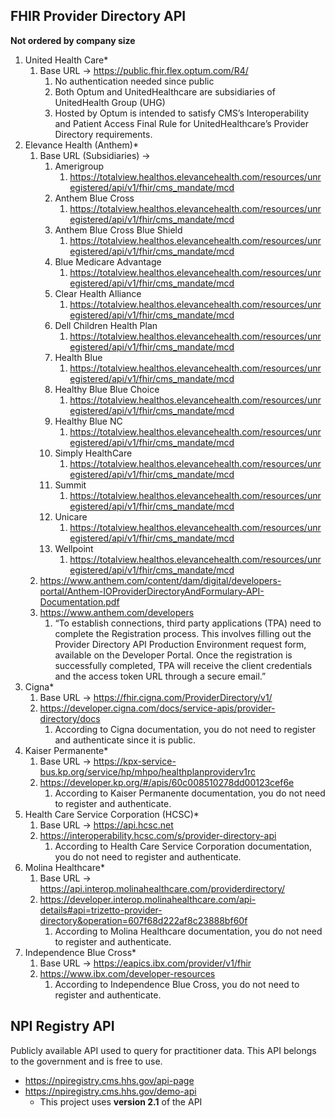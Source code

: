 ## FHIR Provider Directory API

**Not ordered by company size**

1. United Health Care*
    1. Base URL → https://public.fhir.flex.optum.com/R4/
        1. No authentication needed since public
        2. Both Optum and UnitedHealthcare are subsidiaries of UnitedHealth Group (UHG)
        3. Hosted by Optum is intended to satisfy CMS’s Interoperability and Patient Access Final Rule for UnitedHealthcare’s Provider Directory requirements.
2. Elevance Health (Anthem)*
    1. Base URL (Subsidiaries) →
        1. Amerigroup
            1. https://totalview.healthos.elevancehealth.com/resources/unregistered/api/v1/fhir/cms_mandate/mcd
        2. Anthem Blue Cross
            1. https://totalview.healthos.elevancehealth.com/resources/unregistered/api/v1/fhir/cms_mandate/mcd
        3. Anthem Blue Cross Blue Shield
            1. https://totalview.healthos.elevancehealth.com/resources/unregistered/api/v1/fhir/cms_mandate/mcd
        4. Blue Medicare Advantage
            1. https://totalview.healthos.elevancehealth.com/resources/unregistered/api/v1/fhir/cms_mandate/mcd
        5. Clear Health Alliance
            1. https://totalview.healthos.elevancehealth.com/resources/unregistered/api/v1/fhir/cms_mandate/mcd
        6. Dell Children Health Plan
            1. https://totalview.healthos.elevancehealth.com/resources/unregistered/api/v1/fhir/cms_mandate/mcd
        7. Health Blue
            1. https://totalview.healthos.elevancehealth.com/resources/unregistered/api/v1/fhir/cms_mandate/mcd
        8. Healthy Blue Blue Choice
            1. https://totalview.healthos.elevancehealth.com/resources/unregistered/api/v1/fhir/cms_mandate/mcd
        9. Healthy Blue NC
            1. https://totalview.healthos.elevancehealth.com/resources/unregistered/api/v1/fhir/cms_mandate/mcd
        10. Simply HealthCare
            1. https://totalview.healthos.elevancehealth.com/resources/unregistered/api/v1/fhir/cms_mandate/mcd
        11. Summit
            1. https://totalview.healthos.elevancehealth.com/resources/unregistered/api/v1/fhir/cms_mandate/mcd
        12. Unicare
            1. https://totalview.healthos.elevancehealth.com/resources/unregistered/api/v1/fhir/cms_mandate/mcd
        13. Wellpoint
            1. https://totalview.healthos.elevancehealth.com/resources/unregistered/api/v1/fhir/cms_mandate/mcd
    2. https://www.anthem.com/content/dam/digital/developers-portal/Anthem-IOProviderDirectoryAndFormulary-API-Documentation.pdf
    3. https://www.anthem.com/developers
        1. “To establish connections, third party applications (TPA) need to complete the Registration process. This involves filling out the Provider Directory API Production Environment request form, available on the Developer Portal. Once the registration is successfully completed, TPA will receive the client credentials and the access token URL through a secure email.”
3. Cigna*
    1. Base URL → https://fhir.cigna.com/ProviderDirectory/v1/
    2. https://developer.cigna.com/docs/service-apis/provider-directory/docs
        1. According to Cigna documentation, you do not need to register and authenticate since it is public.
4. Kaiser Permanente*
    1. Base URL → https://kpx-service-bus.kp.org/service/hp/mhpo/healthplanproviderv1rc
    2. https://developer.kp.org/#/apis/60c008510278dd00123cef6e
        1. According to Kaiser Permanente documentation, you do not need to register and authenticate.
5. Health Care Service Corporation (HCSC)*
    1. Base URL → https://api.hcsc.net
    2. https://interoperability.hcsc.com/s/provider-directory-api
        1. According to Health Care Service Corporation documentation, you do not need to register and authenticate.
6. Molina Healthcare*
    1. Base URL → https://api.interop.molinahealthcare.com/providerdirectory/
    2. https://developer.interop.molinahealthcare.com/api-details#api=trizetto-provider-directory&operation=607f68d222af8c23888bf60f
        1. According to Molina Healthcare documentation, you do not need to register and authenticate.
7. Independence Blue Cross*
   1. Base URL -> https://eapics.ibx.com/provider/v1/fhir
   2. https://www.ibx.com/developer-resources
       1. According to Independence Blue Cross, you do not need to register and authenticate.

## NPI Registry API

Publicly available API used to query for practitioner data. This API belongs to the government and is free to use.

- https://npiregistry.cms.hhs.gov/api-page
- https://npiregistry.cms.hhs.gov/demo-api
    - This project uses **version 2.1** of the API

